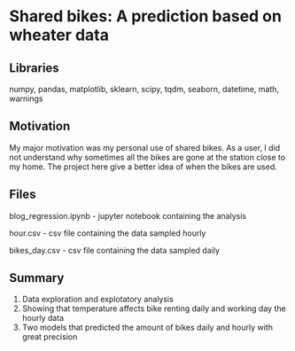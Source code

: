 # Shared bikes: A prediction based on wheater data

Libraries
---------
  numpy,
  pandas,
  matplotlib,
  sklearn,
  scipy,
  tqdm,
  seaborn,
  datetime,
  math,
  warnings
  
Motivation 
---------
  My major motivation was my personal use of shared bikes. As a user, I did not understand why sometimes all the bikes are gone at the station close to my home. The project here give a better idea of when the bikes are used.

Files
---------
  blog_regression.ipynb - jupyter notebook containing the analysis
  
  hour.csv - csv file containing the data sampled hourly
  
  bikes_day.csv - csv file containing the data sampled daily
  
Summary
---------
1. Data exploration and explotatory analysis
2. Showing that temperature affects bike renting daily and working day the hourly data
3. Two models that predicted the amount of bikes daily and hourly with great precision
